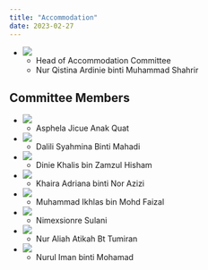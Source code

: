 ```yaml
---
title: "Accommodation"
date: 2023-02-27
---
```


<div class="team hoc">

- ![](/images/face.webp)
    - Head of Accommodation Committee
    - Nur Qistina Ardinie binti Muhammad Shahrir
	
</div>

## Committee Members

<div class="team">

- ![](/images/face.webp)
    - Asphela Jicue Anak Quat 
- ![](/images/face.webp)
    - Dalili Syahmina Binti Mahadi
- ![](/images/face.webp)
    - Dinie Khalis bin Zamzul Hisham
- ![](/images/face.webp)
    - Khaira Adriana binti Nor Azizi
- ![](/images/face.webp)
    - Muhammad Ikhlas bin Mohd Faizal
- ![](/images/face.webp)
    - Nimexsionre Sulani
- ![](/images/face.webp)
    - Nur Aliah Atikah Bt Tumiran
- ![](/images/face.webp)
    - Nurul Iman binti Mohamad
	
</div>
